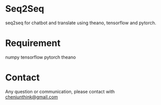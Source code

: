 # Seq2Seq
seq2seq for chatbot and translate using theano, tensorflow and pytorch.

# Requirement
numpy
tensorflow
pytorch
theano
# Contact
Any question or communication, please contact with chenjunthink@gmail.com



